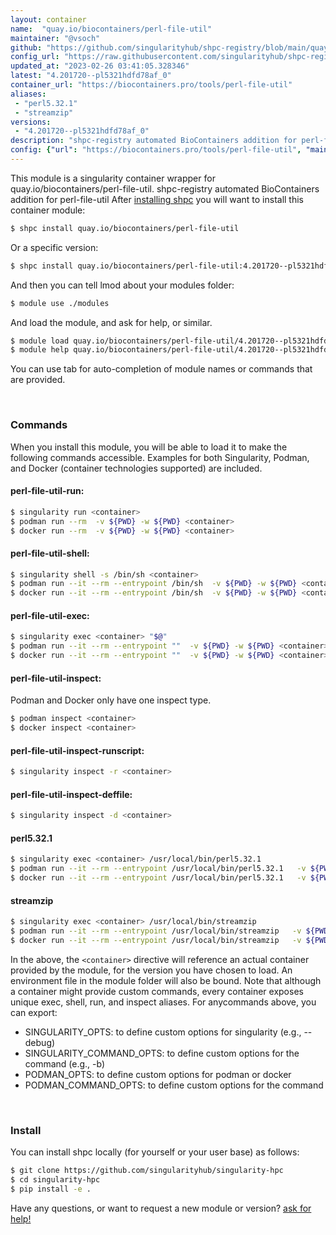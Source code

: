 ```yaml
---
layout: container
name:  "quay.io/biocontainers/perl-file-util"
maintainer: "@vsoch"
github: "https://github.com/singularityhub/shpc-registry/blob/main/quay.io/biocontainers/perl-file-util/container.yaml"
config_url: "https://raw.githubusercontent.com/singularityhub/shpc-registry/main/quay.io/biocontainers/perl-file-util/container.yaml"
updated_at: "2023-02-26 03:41:05.328346"
latest: "4.201720--pl5321hdfd78af_0"
container_url: "https://biocontainers.pro/tools/perl-file-util"
aliases:
 - "perl5.32.1"
 - "streamzip"
versions:
 - "4.201720--pl5321hdfd78af_0"
description: "shpc-registry automated BioContainers addition for perl-file-util"
config: {"url": "https://biocontainers.pro/tools/perl-file-util", "maintainer": "@vsoch", "description": "shpc-registry automated BioContainers addition for perl-file-util", "latest": {"4.201720--pl5321hdfd78af_0": "sha256:8303ce47a95a7d86818008f94d15eba771c1f255921533329d2d71e296deeaa8"}, "tags": {"4.201720--pl5321hdfd78af_0": "sha256:8303ce47a95a7d86818008f94d15eba771c1f255921533329d2d71e296deeaa8"}, "docker": "quay.io/biocontainers/perl-file-util", "aliases": {"perl5.32.1": "/usr/local/bin/perl5.32.1", "streamzip": "/usr/local/bin/streamzip"}}
---
```


This module is a singularity container wrapper for quay.io/biocontainers/perl-file-util.
shpc-registry automated BioContainers addition for perl-file-util
After [installing shpc](#install) you will want to install this container module:


```bash
$ shpc install quay.io/biocontainers/perl-file-util
```

Or a specific version:

```bash
$ shpc install quay.io/biocontainers/perl-file-util:4.201720--pl5321hdfd78af_0
```

And then you can tell lmod about your modules folder:

```bash
$ module use ./modules
```

And load the module, and ask for help, or similar.

```bash
$ module load quay.io/biocontainers/perl-file-util/4.201720--pl5321hdfd78af_0
$ module help quay.io/biocontainers/perl-file-util/4.201720--pl5321hdfd78af_0
```

You can use tab for auto-completion of module names or commands that are provided.

<br>

### Commands

When you install this module, you will be able to load it to make the following commands accessible.
Examples for both Singularity, Podman, and Docker (container technologies supported) are included.

#### perl-file-util-run:

```bash
$ singularity run <container>
$ podman run --rm  -v ${PWD} -w ${PWD} <container>
$ docker run --rm  -v ${PWD} -w ${PWD} <container>
```

#### perl-file-util-shell:

```bash
$ singularity shell -s /bin/sh <container>
$ podman run --it --rm --entrypoint /bin/sh  -v ${PWD} -w ${PWD} <container>
$ docker run --it --rm --entrypoint /bin/sh  -v ${PWD} -w ${PWD} <container>
```

#### perl-file-util-exec:

```bash
$ singularity exec <container> "$@"
$ podman run --it --rm --entrypoint ""  -v ${PWD} -w ${PWD} <container> "$@"
$ docker run --it --rm --entrypoint ""  -v ${PWD} -w ${PWD} <container> "$@"
```

#### perl-file-util-inspect:

Podman and Docker only have one inspect type.

```bash
$ podman inspect <container>
$ docker inspect <container>
```

#### perl-file-util-inspect-runscript:

```bash
$ singularity inspect -r <container>
```

#### perl-file-util-inspect-deffile:

```bash
$ singularity inspect -d <container>
```


#### perl5.32.1

```bash
$ singularity exec <container> /usr/local/bin/perl5.32.1
$ podman run --it --rm --entrypoint /usr/local/bin/perl5.32.1   -v ${PWD} -w ${PWD} <container> -c " $@"
$ docker run --it --rm --entrypoint /usr/local/bin/perl5.32.1   -v ${PWD} -w ${PWD} <container> -c " $@"
```


#### streamzip

```bash
$ singularity exec <container> /usr/local/bin/streamzip
$ podman run --it --rm --entrypoint /usr/local/bin/streamzip   -v ${PWD} -w ${PWD} <container> -c " $@"
$ docker run --it --rm --entrypoint /usr/local/bin/streamzip   -v ${PWD} -w ${PWD} <container> -c " $@"
```



In the above, the `<container>` directive will reference an actual container provided
by the module, for the version you have chosen to load. An environment file in the
module folder will also be bound. Note that although a container
might provide custom commands, every container exposes unique exec, shell, run, and
inspect aliases. For anycommands above, you can export:

 - SINGULARITY_OPTS: to define custom options for singularity (e.g., --debug)
 - SINGULARITY_COMMAND_OPTS: to define custom options for the command (e.g., -b)
 - PODMAN_OPTS: to define custom options for podman or docker
 - PODMAN_COMMAND_OPTS: to define custom options for the command

<br>

### Install

You can install shpc locally (for yourself or your user base) as follows:

```bash
$ git clone https://github.com/singularityhub/singularity-hpc
$ cd singularity-hpc
$ pip install -e .
```

Have any questions, or want to request a new module or version? [ask for help!](https://github.com/singularityhub/singularity-hpc/issues)
